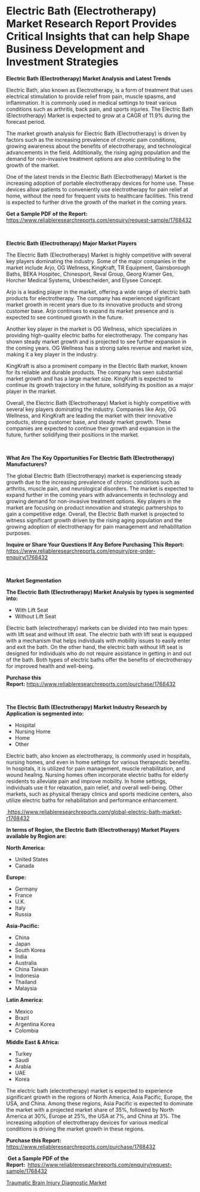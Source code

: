 <p><h1>Electric Bath (Electrotherapy) Market Research Report Provides Critical Insights that can help Shape Business Development and Investment Strategies</h1></p><p><strong>Electric Bath (Electrotherapy) Market Analysis and Latest Trends</strong></p>
<p><p>Electric Bath, also known as Electrotherapy, is a form of treatment that uses electrical stimulation to provide relief from pain, muscle spasms, and inflammation. It is commonly used in medical settings to treat various conditions such as arthritis, back pain, and sports injuries. The Electric Bath (Electrotherapy) Market is expected to grow at a CAGR of 11.9% during the forecast period.</p><p>The market growth analysis for Electric Bath (Electrotherapy) is driven by factors such as the increasing prevalence of chronic pain conditions, growing awareness about the benefits of electrotherapy, and technological advancements in the field. Additionally, the rising aging population and the demand for non-invasive treatment options are also contributing to the growth of the market.</p><p>One of the latest trends in the Electric Bath (Electrotherapy) Market is the increasing adoption of portable electrotherapy devices for home use. These devices allow patients to conveniently use electrotherapy for pain relief at home, without the need for frequent visits to healthcare facilities. This trend is expected to further drive the growth of the market in the coming years.</p></p>
<p><strong>Get a Sample PDF of the Report:&nbsp;</strong> <a href="https://www.reliableresearchreports.com/enquiry/request-sample/1768432">https://www.reliableresearchreports.com/enquiry/request-sample/1768432</a></p>
<p>&nbsp;</p>
<p><strong>Electric Bath (Electrotherapy) Major Market Players</strong></p>
<p><p>The Electric Bath (Electrotherapy) Market is highly competitive with several key players dominating the industry. Some of the major companies in the market include Arjo, OG Wellness, KingKraft, TR Equipment, Gainsborough Baths, BEKA Hospitec, Chinesport, Reval Group, Georg Kramer Ges, Horcher Medical Systems, Unbescheiden, and Elysee Concept.</p><p>Arjo is a leading player in the market, offering a wide range of electric bath products for electrotherapy. The company has experienced significant market growth in recent years due to its innovative products and strong customer base. Arjo continues to expand its market presence and is expected to see continued growth in the future.</p><p>Another key player in the market is OG Wellness, which specializes in providing high-quality electric baths for electrotherapy. The company has shown steady market growth and is projected to see further expansion in the coming years. OG Wellness has a strong sales revenue and market size, making it a key player in the industry.</p><p>KingKraft is also a prominent company in the Electric Bath market, known for its reliable and durable products. The company has seen substantial market growth and has a large market size. KingKraft is expected to continue its growth trajectory in the future, solidifying its position as a major player in the market.</p><p>Overall, the Electric Bath (Electrotherapy) Market is highly competitive with several key players dominating the industry. Companies like Arjo, OG Wellness, and KingKraft are leading the market with their innovative products, strong customer base, and steady market growth. These companies are expected to continue their growth and expansion in the future, further solidifying their positions in the market.</p></p>
<p>&nbsp;</p>
<p><strong>What Are The Key Opportunities For Electric Bath (Electrotherapy) Manufacturers?</strong></p>
<p><p>The global Electric Bath (Electrotherapy) market is experiencing steady growth due to the increasing prevalence of chronic conditions such as arthritis, muscle pain, and neurological disorders. The market is expected to expand further in the coming years with advancements in technology and growing demand for non-invasive treatment options. Key players in the market are focusing on product innovation and strategic partnerships to gain a competitive edge. Overall, the Electric Bath market is projected to witness significant growth driven by the rising aging population and the growing adoption of electrotherapy for pain management and rehabilitation purposes.</p></p>
<p><strong>Inquire or Share Your Questions If Any Before Purchasing This Report:</strong> <a href="https://www.reliableresearchreports.com/enquiry/pre-order-enquiry/1768432">https://www.reliableresearchreports.com/enquiry/pre-order-enquiry/1768432</a></p>
<p>&nbsp;</p>
<p><strong>Market Segmentation</strong></p>
<p><strong>The Electric Bath (Electrotherapy) Market Analysis by types is segmented into:</strong></p>
<p><ul><li>With Lift Seat</li><li>Without Lift Seat</li></ul></p>
<p><p>Electric bath (electrotherapy) markets can be divided into two main types: with lift seat and without lift seat. The electric bath with lift seat is equipped with a mechanism that helps individuals with mobility issues to easily enter and exit the bath. On the other hand, the electric bath without lift seat is designed for individuals who do not require assistance in getting in and out of the bath. Both types of electric baths offer the benefits of electrotherapy for improved health and well-being.</p></p>
<p><strong>Purchase this Report:&nbsp;</strong><a href="https://www.reliableresearchreports.com/purchase/1768432">https://www.reliableresearchreports.com/purchase/1768432</a></p>
<p>&nbsp;</p>
<p><strong>The Electric Bath (Electrotherapy) Market Industry Research by Application is segmented into:</strong></p>
<p><ul><li>Hospital</li><li>Nursing Home</li><li>Home</li><li>Other</li></ul></p>
<p><p>Electric bath, also known as electrotherapy, is commonly used in hospitals, nursing homes, and even in home settings for various therapeutic benefits. In hospitals, it is utilized for pain management, muscle rehabilitation, and wound healing. Nursing homes often incorporate electric baths for elderly residents to alleviate pain and improve mobility. In home settings, individuals use it for relaxation, pain relief, and overall well-being. Other markets, such as physical therapy clinics and sports medicine centers, also utilize electric baths for rehabilitation and performance enhancement.</p></p>
<p><a href="https://www.reliableresearchreports.com/global-electric-bath-market-r1768432">&nbsp;https://www.reliableresearchreports.com/global-electric-bath-market-r1768432</a></p>
<p><strong>In terms of Region, the Electric Bath (Electrotherapy) Market Players available by Region are:</strong></p>
<p>
    <p> <strong> North America: </strong>
        <ul>
            <li>United States</li>
            <li>Canada</li>
        </ul>
        </p> 
    <p> <strong> Europe: </strong>
        <ul>
            <li>Germany</li>
            <li>France</li>
            <li>U.K.</li>
            <li>Italy</li>
            <li>Russia</li>
        </ul>
        </p> 
    <p> <strong> Asia-Pacific: </strong>
        <ul>
            <li>China</li>
            <li>Japan</li>
            <li>South Korea</li>
            <li>India</li>
            <li>Australia</li>
            <li>China Taiwan</li>
            <li>Indonesia</li>
            <li>Thailand</li>
            <li>Malaysia</li>
        </ul>
        </p> 
    <p> <strong> Latin America: </strong>
        <ul>
            <li>Mexico</li>
            <li>Brazil</li>
            <li>Argentina Korea</li>
            <li>Colombia</li>
        </ul>
        </p> 
    <p> <strong> Middle East & Africa: </strong>
        <ul>
            <li>Turkey</li>
            <li>Saudi</li>
            <li>Arabia</li>
            <li>UAE</li>
            <li>Korea</li>
        </ul>
    </p>
    </p>
<p><p>The electric bath (electrotherapy) market is expected to experience significant growth in the regions of North America, Asia Pacific, Europe, the USA, and China. Among these regions, Asia Pacific is expected to dominate the market with a projected market share of 35%, followed by North America at 30%, Europe at 25%, the USA at 7%, and China at 3%. The increasing adoption of electrotherapy devices for various medical conditions is driving the market growth in these regions.</p></p>
<p><strong>Purchase this Report: </strong><a href="https://www.reliableresearchreports.com/purchase/1768432">https://www.reliableresearchreports.com/purchase/1768432</a></p>
<p>&nbsp;<strong>Get a Sample PDF of the Report:&nbsp;&nbsp;</strong><a href="https://www.reliableresearchreports.com/enquiry/request-sample/1768432">https://www.reliableresearchreports.com/enquiry/request-sample/1768432</a></p>
<p><strong></strong></p>
<p><p><a href="https://github.com/yazulaeha/Market-Research-Report-List-1/blob/main/traumatic-brain-injury-diagnostic-market.md">Traumatic Brain Injury Diagnostic Market</a></p></p>